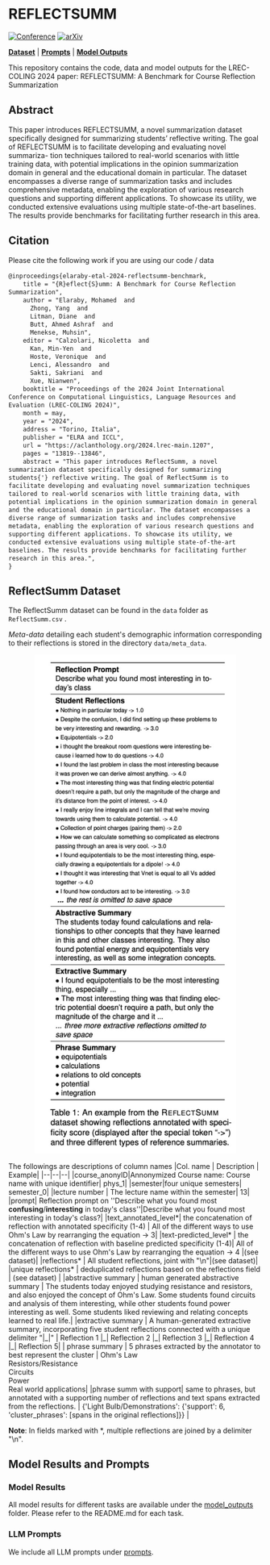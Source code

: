 # REFLECTSUMM
[![Conference](https://img.shields.io/badge/lrec--coling-2024-red)]()
[![arXiv](https://img.shields.io/badge/arxiv-2403.19012-success)](2403.19012v1)

 [**Dataset**](https://github.com/EngSalem/ReflectSUMM/tree/main/data) | [**Prompts**](https://github.com/EngSalem/ReflectSUMM/tree/main/prompts) | [**Model Outputs**](https://github.com/EngSalem/ReflectSUMM/tree/main/model_outputs)

This repository contains the code, data and model outputs for the LREC-COLING 2024 paper: 
REFLECTSUMM: A Benchmark for Course Reflection
Summarization


## Abstract

This paper introduces REFLECTSUMM, a novel summarization dataset specifically designed for summarizing students’ reflective writing. The goal of REFLECTSUMM is to facilitate developing and evaluating novel summariza- tion techniques tailored to real-world scenarios with little training data, with potential implications in the opinion summarization domain in general and the educational domain in particular. The dataset encompasses a diverse range of summarization tasks and includes comprehensive metadata, enabling the exploration of various research questions and supporting different applications. To showcase its utility, we conducted extensive evaluations using multiple state-of-the-art baselines. The results provide benchmarks for facilitating further research in this area.

## Citation
Please cite the following work if you are using our code / data
```
@inproceedings{elaraby-etal-2024-reflectsumm-benchmark,
    title = "{R}eflect{S}umm: A Benchmark for Course Reflection Summarization",
    author = "Elaraby, Mohamed  and
      Zhong, Yang  and
      Litman, Diane  and
      Butt, Ahmed Ashraf  and
      Menekse, Muhsin",
    editor = "Calzolari, Nicoletta  and
      Kan, Min-Yen  and
      Hoste, Veronique  and
      Lenci, Alessandro  and
      Sakti, Sakriani  and
      Xue, Nianwen",
    booktitle = "Proceedings of the 2024 Joint International Conference on Computational Linguistics, Language Resources and Evaluation (LREC-COLING 2024)",
    month = may,
    year = "2024",
    address = "Torino, Italia",
    publisher = "ELRA and ICCL",
    url = "https://aclanthology.org/2024.lrec-main.1207",
    pages = "13819--13846",
    abstract = "This paper introduces ReflectSumm, a novel summarization dataset specifically designed for summarizing students{'} reflective writing. The goal of ReflectSumm is to facilitate developing and evaluating novel summarization techniques tailored to real-world scenarios with little training data, with potential implications in the opinion summarization domain in general and the educational domain in particular. The dataset encompasses a diverse range of summarization tasks and includes comprehensive metadata, enabling the exploration of various research questions and supporting different applications. To showcase its utility, we conducted extensive evaluations using multiple state-of-the-art baselines. The results provide benchmarks for facilitating further research in this area.",
}
```

## ReflectSumm Dataset 

The ReflectSumm dataset can be found in the ``data`` folder as ``ReflectSumm.csv`` . 

*Meta-data* detailing each student's demographic information corresponding to their reflections is stored in the directory ``data/meta_data``.

<p align="center">
  <img width="400" src="media/Dataset.jpg">
</p>

The followings are descriptions of column names
|Col. name | Description | Example|
|--|--|--|
|course_anonyID|Annonymized Course name: Course name with unique identifier| phys_1|
|semester|four unique semesters| semester_0|
|lecture number | The lecture name within the semester| 13|
|prompt| Reflection prompt on ''Describe what you found most **confusing**/**interesting** in today's class''|Describe what you found most interesting in today's class?|
|text_annotated_level*| the concatenation of reflection with annotated specificity (1-4) | All of the different ways to use Ohm's Law by rearranging the equation -> 3|
|text-predicted_level* | the concatenation of reflection with baseline predicted specificity (1-4)| All of the different ways to use Ohm's Law by rearranging the equation -> 4 |(see dataset)|
|reflections* | All student reflections, joint with "\n"|(see dataset)|
|unique reflections* | deduplicated reflections based on the reflections field | (see dataset) |
|abstractive summary | human generated abstractive summary | The students today enjoyed studying resistance and resistors, and also enjoyed the concept of Ohm's Law. Some students found circuits and analysis of them interesting, while other students found power interesting as well. Some students liked reviewing and relating concepts learned to real life.|
|extractive summary | A human-generated extractive summary, incorporating five student reflections connected with a unique delimiter  "\|\_\|" | Reflection 1 \|\_\| Reflection 2 \|\_\| Reflection 3 \|\_\| Reflection 4 \|\_\| Reflection 5|
| phrase summary | 5 phrases extracted by the annotator to best represent the cluster | Ohm's Law<br>Resistors/Resistance<br>Circuits<br>Power<br>Real world applications|
|phrase summ with support| same to phrases, but annotated with a supporting number of reflections and text spans extracted from the reflections. | {'Light Bulb/Demonstrations': {'support': 6, 'cluster_phrases': [spans in the original reflections]}} |

**Note**: In fields marked with *, multiple reflections are joined by a delimiter "\n". 

## Model Results and Prompts
###  Model Results
All model results for different tasks are available under the [model_outputs](https://github.com/EngSalem/ReflectSUMM/tree/main/model_outputs) folder. Please refer to the README.md for each task.

### LLM Prompts
We include all LLM prompts under [prompts](https://github.com/EngSalem/ReflectSUMM/tree/main/prompts).

